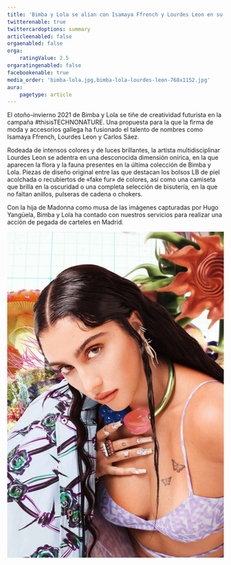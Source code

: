 ```yaml
---
title: 'Bimba y Lola se alían con Isamaya Ffrench y Lourdes Leon en su última campaña'
twitterenable: true
twittercardoptions: summary
articleenabled: false
orgaenabled: false
orga:
    ratingValue: 2.5
orgaratingenabled: false
facebookenable: true
media_order: 'bimba-lola.jpg,bimba-lola-lourdes-leon-768x1152.jpg'
aura:
    pagetype: article
---
```


El otoño-invierno 2021 de Bimba y Lola se tiñe de creatividad futurista en la campaña #thisisTECHNONATURE. Una propuesta para la que la firma de moda y accesorios gallega ha fusionado el talento de nombres como Isamaya Ffrench, Lourdes Leon y Carlos Sáez.

Rodeada de intensos colores y de luces brillantes, la artista multidisciplinar Lourdes Leon se adentra en una desconocida dimensión onírica, en la que aparecen la flora y la fauna presentes en la última colección de Bimba y Lola. Piezas de diseño original entre las que destacan los bolsos LB de piel acolchada o recubiertos de «fake fur» de colores, así como una camiseta que brilla en la oscuridad o una completa selección de bisutería, en la que no faltan anillos, pulseras de cadena o chokers.

Con la hija de Madonna como musa de las imágenes capturadas por Hugo Yangüela, Bimba y Lola ha contado con nuestros servicios para realizar una acción de pegada de carteles en Madrid.

![bimba-lola-lourdes-leon-768x1152](bimba-lola-lourdes-leon-768x1152.jpg "bimba-lola-lourdes-leon-768x1152")